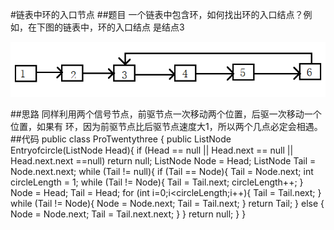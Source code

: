 #链表中环的入口节点
##题目
一个链表中包含环，如何找出环的入口结点？例如，在下图的链表中，环的入口结点
是结点3

![23_1](../../PIC/23_1.png)

##思路
同样利用两个信号节点，前驱节点一次移动两个位置，后驱一次移动一个位置，如果有
环，因为前驱节点比后驱节点速度大1，所以两个几点必定会相遇。
##代码
    public class ProTwentythree {
        public ListNode Entryofcircle(ListNode Head){
            if (Head == null || Head.next == null || Head.next.next ==null)
                return null;
            ListNode Node = Head;
            ListNode Tail = Node.next.next;
            while (Tail != null){
                if (Tail == Node){
                    Tail = Node.next;
                    int circleLength = 1;
                    while (Tail != Node){
                        Tail = Tail.next;
                        circleLength++;
                    }
                    Node = Head;
                    Tail = Head;
                    for (int i=0;i<circleLength;i++){
                        Tail = Tail.next;
                    }
                    while (Tail != Node){
                        Node = Node.next;
                        Tail = Tail.next;
                    }
                    return Tail;
                }
                else {
                    Node = Node.next;
                    Tail = Tail.next.next;
                }
            }
            return null;
        }
    }
